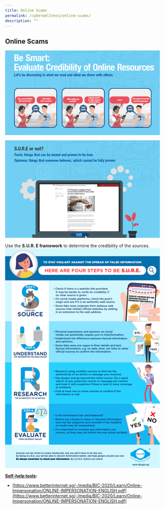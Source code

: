 ```yaml
---
title: Online Scams
permalink: /cyberwellness/online-scams/
description: ""
---
```

## Online Scams
![](/images/Well%20Being%20Guide/Cyber%20Wellness/cyberwellness_6.png)

![](/images/Well%20Being%20Guide/Cyber%20Wellness/cyberwellness_7.png)

Use the **S.U.R. E framework** to determine the credibility of the sources.
![](/images/Well%20Being%20Guide/Cyber%20Wellness/cyberwellness_8.png)

**<u>Self-help tools</u>:**<br>
* [https://www.betterinternet.sg/-/media/BIC-2020/Learn/Online-Impersonation/ONLINE-IMPERSONATION-ENGLISH.pdf](https://www.betterinternet.sg/-/media/BIC-2020/Learn/Online-Impersonation/ONLINE-IMPERSONATION-ENGLISH.pdf)